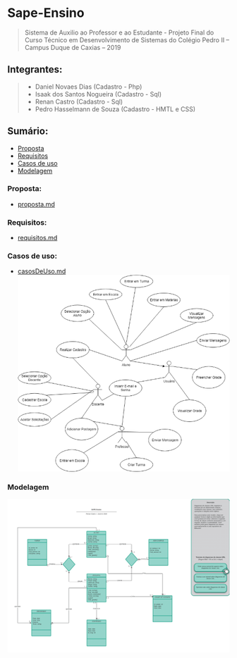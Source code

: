 # Sape-Ensino
> Sistema de Auxilio ao Professor e ao Estudante -
Projeto Final do Curso Técnico em Desenvolvimento de Sistemas do Colégio Pedro II – Campus Duque de Caxias – 2019

## Integrantes:
>+ Daniel Novaes Dias (Cadastro - Php)
>+ Isaak dos Santos Nogueira (Cadastro - Sql)
>+ Renan Castro (Cadastro - Sql)
>+ Pedro Hasselmann de Souza (Cadastro - HMTL e CSS)

## Sumário:
- [Proposta](#proposta)
- [Requisitos](#requisitos)
- [Casos de uso](#casos-de-uso)
- [Modelagem](#modelagem)


### Proposta:

- [proposta.md](proposta.md)

### Requisitos:

- [requisitos.md](requisitos.md)

### Casos de uso:
- [casosDeUso.md](casosDeUso.md)
![diagramaDeCasosDeUso.png](documentacao/diagramaDeCasosDeUso.png)

### Modelagem
![diagramaDeClasses.png](documentacao/diagramaDeClasses.png)
